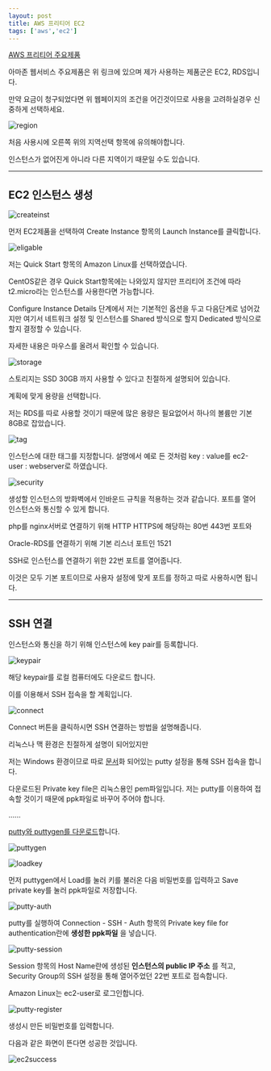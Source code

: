 ```yaml
---
layout: post
title: AWS 프리티어 EC2
tags: ['aws','ec2']
---
```


[AWS 프리티어 주요제품](//aws.amazon.com/ko/free)

아마존 웹서비스 주요제품은 위 링크에 있으며 제가 사용하는 제품군은 EC2, RDS입니다.

만약 요금이 청구되었다면 위 웹페이지의 조건을 어긴것이므로 사용을 고려하실경우 신중하게 선택하세요.

![region](/image/aws/region.png)

처음 사용시에 오른쪽 위의 지역선택 항목에 유의해야합니다.

인스턴스가 없어진게 아니라 다른 지역이기 때문일 수도 있습니다.

---

## EC2 인스턴스 생성

![createinst](/image/aws/createinst.png)

먼저 EC2제품을 선택하여 Create Instance 항목의 Launch Instance를 클릭합니다.

![eligable](/image/aws/eligable.png)

저는 Quick Start 항목의 Amazon Linux를 선택하였습니다.

CentOS같은 경우 Quick Start항목에는 나와있지 않지만 프리티어 조건에 따라 t2.micro라는 인스턴스를 사용한다면 가능합니다.

Configure Instance Details 단계에서 저는 기본적인 옵션을 두고 다음단계로 넘어갔지만 여기서 네트워크 설정 및 인스턴스를 Shared 방식으로 할지 Dedicated 방식으로 할지 결정할 수 있습니다.

자세한 내용은 마우스를 올려서 확인할 수 있습니다.

![storage](/image/aws/storage.png)

스토리지는 SSD 30GB 까지 사용할 수 있다고 친절하게 설명되어 있습니다.

계획에 맞게 용량을 선택합니다.

저는 RDS를 따로 사용할 것이기 때문에 많은 용량은 필요없어서 하나의 볼륨만 기본 8GB로 잡았습니다.

![tag](/image/aws/tag.png)

인스턴스에 대한 태그를 지정합니다. 설명에서 예로 든 것처럼 key : value를 ec2-user : webserver로 하였습니다.

![security](/image/aws/securitygroup.png)

생성할 인스턴스의 방화벽에서 인바운드 규칙을 적용하는 것과 같습니다. 포트를 열어 인스턴스와 통신할 수 있게 합니다.

php를 nginx서버로 연결하기 위해 HTTP HTTPS에 해당하는 80번 443번 포트와

Oracle-RDS를 연결하기 위해 기본 리스너 포트인 1521

SSH로 인스턴스를 연결하기 위한 22번 포트를 열어줍니다.

이것은 모두 기본 포트이므로 사용자 설정에 맞게 포트를 정하고 따로 사용하시면 됩니다.

---

## SSH 연결

인스턴스와 통신을 하기 위해 인스턴스에 key pair를 등록합니다.

![keypair](/image/aws/keypair.png)

해당 keypair를 로컬 컴퓨터에도 다운로드 합니다.

이를 이용해서 SSH 접속을 할 계획입니다.

![connect](/image/aws/connect.png)

Connect 버튼을 클릭하시면 SSH 연결하는 방법을 설명해줍니다.

리눅스나 맥 환경은 친절하게 설명이 되어있지만

저는 Windows 환경이므로 따로 [문서](//docs.aws.amazon.com/console/ec2/instances/connect/putty)화 되어있는 putty 설정을 통해 SSH 접속을 합니다.

다운로드된 Private key file은 리눅스용인 pem파일입니다. 저는 putty를 이용하여 접속할 것이기 때문에 ppk파일로 바꾸어 주어야 합니다.

......

[putty와 puttygen를 다운로드](//www.chiark.greenend.org.uk/~sgtatham/putty/download.html/)합니다.

![puttygen](/image/aws/puttygen.png)

![loadkey](/image/aws/puttygen-load-key.png)

먼저 puttygen에서 Load를 눌러 키를 불러온 다음 비밀번호를 입력하고 Save private key를 눌러 ppk파일로 저장합니다.

![putty-auth](/image/aws/putty-auth.png)

putty를 실행하여 Connection - SSH - Auth 항목의 Private key file for authentication란에 **생성한 ppk파일** 을 넣습니다.

![putty-session](/image/aws/putty-session.png)

Session 항목의 Host Name란에 생성된 **인스턴스의 public IP 주소** 를 적고, Security Group의 SSH 설정을 통해 열어주었던 22번 포트로 접속합니다.

Amazon Linux는 ec2-user로 로그인합니다.

![putty-register](/image/aws/putty-register.png)

생성시 만든 비밀번호를 입력합니다.

다음과 같은 화면이 뜬다면 성공한 것입니다.

![ec2success](/image/aws/ec2success.png)
